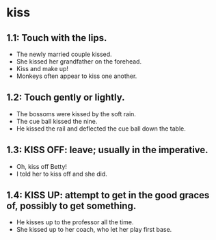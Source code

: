 # kiss
## 1.1: Touch with the lips.

  *  The newly married couple kissed.
  *  She kissed her grandfather on the forehead.
  *  Kiss and make up!
  *  Monkeys often appear to kiss one another.

## 1.2: Touch gently or lightly.

  *  The bossoms were kissed by the soft rain.
  *  The cue ball kissed the nine.
  *  He kissed the rail and deflected the cue ball down the table.

## 1.3: KISS OFF: leave; usually in the imperative.

  *  Oh, kiss off Betty!
  *  I told her to kiss off and she did.

## 1.4: KISS UP: attempt to get in the good graces of, possibly to get something.

  *  He kisses up to the professor all the time.
  *  She kissed up to her coach, who let her play first base.
